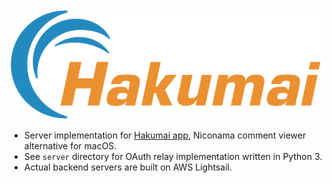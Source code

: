 <img src="./document/image/logo.png" width="500px">

* Server implementation for [Hakumai app](https://github.com/honishi/Hakumai), Niconama comment viewer alternative for macOS.
* See `server` directory for OAuth relay implementation written in Python 3.
* Actual backend servers are built on AWS Lightsail.